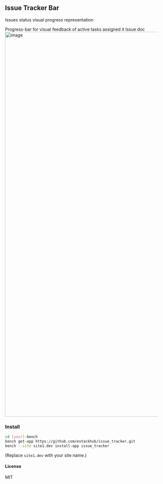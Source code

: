 ## Issue Tracker Bar

Issues status visual progress representation

Progress-bar for visual feedback of active tasks assigned it Issue doc
<img width="1262" alt="image" src="https://user-images.githubusercontent.com/22279621/166249083-07ddcd32-989f-49a7-890b-78b2633a0f29.png">


### Install

```bash
cd [your]-bench
bench get-app https://github.com/estackhub/issue_tracker.git
bench --site site1.dev install-app issue_tracker
```

(Replace `site1.dev` with your site name.)

#### License

MIT

